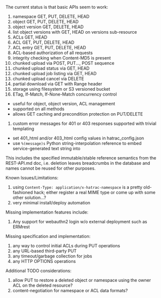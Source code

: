 
The current status is that basic APIs seem to work: 
 
1. namespace GET, PUT, DELETE, HEAD
1. object GET, PUT, DELETE, HEAD
1. object version GET, DELETE, HEAD
1. list object versions with GET, HEAD on versions sub-resource
1. ACLs GET, HEAD
1. ACL GET, PUT, DELETE, HEAD
1. ACL entry GET, PUT, DELETE, HEAD
1. ACL-based authorization of all requests
1. integrity checking when Content-MD5 is present
1. chunked upload via POST, PUT..., POST sequence
1. chunked upload status via GET, HEAD
1. chunked upload job listing via GET, HEAD
1. chunked upload cancel via DELETE
1. partial download via GET with Range header
1. storage using filesystem or S3 versioned bucket
1. ETag, If-Match, If-None-Match concurrency control
  - useful for object, object version, ACL management
  - supported on all methods
  - allows GET caching and precondition protection on PUT/DELETE
1. custom error messages for 401 or 403 responses supported with trivial templating
  - set 401_html and/or 403_html config values in hatrac_config.json
  - use `%(message)s` Python string-interpolation reference to embed service-generated text string into 

This includes the specified immutable/stable reference semantics from 
the REST-API.md doc, i.e. deletion leaves breadcrumbs in the database 
and names cannot be reused for other purposes. 

Known Issues/Limitations:

1. using `Content-Type: application/x-hatrac-namespace` is a pretty
   old-fashioned hack; either register a real MIME type or come up
   with some other solution...?
1. very minimal install/deploy automation

Missing implementation features include: 
 
1. Any support for webauthn2 login w/o external deployment such as ERMrest
 
Missing specification and implementation: 

1. any way to control initial ACLs during PUT operations 
1. any URL-based third-party PUT 
1. any timeout/garbage collection for jobs 
1. any HTTP OPTIONS operations 

Additional TODO considerations:

1. allow PUT to restore a deleted object or namespace using the owner
   ACL on the deleted resource?
1. content-negotiation for namespace or ACL data formats?
